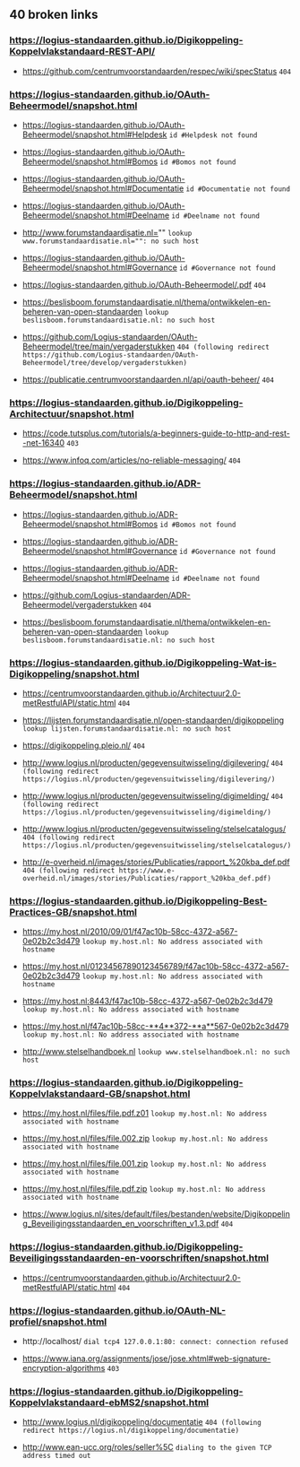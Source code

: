 ## 40 broken links

### https://logius-standaarden.github.io/Digikoppeling-Koppelvlakstandaard-REST-API/
* https://github.com/centrumvoorstandaarden/respec/wiki/specStatus `404`

### https://logius-standaarden.github.io/OAuth-Beheermodel/snapshot.html
* https://logius-standaarden.github.io/OAuth-Beheermodel/snapshot.html#Helpdesk `id #Helpdesk not found`

* https://logius-standaarden.github.io/OAuth-Beheermodel/snapshot.html#Bomos `id #Bomos not found`

* https://logius-standaarden.github.io/OAuth-Beheermodel/snapshot.html#Documentatie `id #Documentatie not found`

* https://logius-standaarden.github.io/OAuth-Beheermodel/snapshot.html#Deelname `id #Deelname not found`

* http://www.forumstandaardisatie.nl="" `lookup www.forumstandaardisatie.nl="": no such host`

* https://logius-standaarden.github.io/OAuth-Beheermodel/snapshot.html#Governance `id #Governance not found`

* https://logius-standaarden.github.io/OAuth-Beheermodel/.pdf `404`

* https://beslisboom.forumstandaardisatie.nl/thema/ontwikkelen-en-beheren-van-open-standaarden `lookup beslisboom.forumstandaardisatie.nl: no such host`

* https://github.com/Logius-standaarden/OAuth-Beheermodel/tree/main/vergaderstukken `404 (following redirect https://github.com/Logius-standaarden/OAuth-Beheermodel/tree/develop/vergaderstukken)`

* https://publicatie.centrumvoorstandaarden.nl/api/oauth-beheer/ `404`

### https://logius-standaarden.github.io/Digikoppeling-Architectuur/snapshot.html
* https://code.tutsplus.com/tutorials/a-beginners-guide-to-http-and-rest--net-16340 `403`

* https://www.infoq.com/articles/no-reliable-messaging/ `404`

### https://logius-standaarden.github.io/ADR-Beheermodel/snapshot.html
* https://logius-standaarden.github.io/ADR-Beheermodel/snapshot.html#Bomos `id #Bomos not found`

* https://logius-standaarden.github.io/ADR-Beheermodel/snapshot.html#Governance `id #Governance not found`

* https://logius-standaarden.github.io/ADR-Beheermodel/snapshot.html#Deelname `id #Deelname not found`

* https://github.com/Logius-standaarden/ADR-Beheermodel/vergaderstukken `404`

* https://beslisboom.forumstandaardisatie.nl/thema/ontwikkelen-en-beheren-van-open-standaarden `lookup beslisboom.forumstandaardisatie.nl: no such host`

### https://logius-standaarden.github.io/Digikoppeling-Wat-is-Digikoppeling/snapshot.html
* https://centrumvoorstandaarden.github.io/Architectuur2.0-metRestfulAPI/static.html `404`

* https://lijsten.forumstandaardisatie.nl/open-standaarden/digikoppeling `lookup lijsten.forumstandaardisatie.nl: no such host`

* https://digikoppeling.pleio.nl/ `404`

* http://www.logius.nl/producten/gegevensuitwisseling/digilevering/ `404 (following redirect https://logius.nl/producten/gegevensuitwisseling/digilevering/)`

* http://www.logius.nl/producten/gegevensuitwisseling/digimelding/ `404 (following redirect https://logius.nl/producten/gegevensuitwisseling/digimelding/)`

* http://www.logius.nl/producten/gegevensuitwisseling/stelselcatalogus/ `404 (following redirect https://logius.nl/producten/gegevensuitwisseling/stelselcatalogus/)`

* http://e-overheid.nl/images/stories/Publicaties/rapport_%20kba_def.pdf `404 (following redirect https://www.e-overheid.nl/images/stories/Publicaties/rapport_%20kba_def.pdf)`

### https://logius-standaarden.github.io/Digikoppeling-Best-Practices-GB/snapshot.html
* https://my.host.nl/2010/09/01/f47ac10b-58cc-4372-a567-0e02b2c3d479 `lookup my.host.nl: No address associated with hostname`

* https://my.host.nl/01234567890123456789/f47ac10b-58cc-4372-a567-0e02b2c3d479 `lookup my.host.nl: No address associated with hostname`

* https://my.host.nl:8443/f47ac10b-58cc-4372-a567-0e02b2c3d479 `lookup my.host.nl: No address associated with hostname`

* https://my.host.nl/f47ac10b-58cc-**4**372-**a**567-0e02b2c3d479 `lookup my.host.nl: No address associated with hostname`

* http://www.stelselhandboek.nl `lookup www.stelselhandboek.nl: no such host`

### https://logius-standaarden.github.io/Digikoppeling-Koppelvlakstandaard-GB/snapshot.html
* https://my.host.nl/files/file.pdf.z01 `lookup my.host.nl: No address associated with hostname`

* https://my.host.nl/files/file.002.zip `lookup my.host.nl: No address associated with hostname`

* https://my.host.nl/files/file.001.zip `lookup my.host.nl: No address associated with hostname`

* https://my.host.nl/files/file.pdf.zip `lookup my.host.nl: No address associated with hostname`

* https://www.logius.nl/sites/default/files/bestanden/website/Digikoppeling_Beveiligingsstandaarden_en_voorschriften_v1.3.pdf `404`

### https://logius-standaarden.github.io/Digikoppeling-Beveiligingsstandaarden-en-voorschriften/snapshot.html
* https://centrumvoorstandaarden.github.io/Architectuur2.0-metRestfulAPI/static.html `404`

### https://logius-standaarden.github.io/OAuth-NL-profiel/snapshot.html
* http://localhost/ `dial tcp4 127.0.0.1:80: connect: connection refused`

* https://www.iana.org/assignments/jose/jose.xhtml#web-signature-encryption-algorithms `403`

### https://logius-standaarden.github.io/Digikoppeling-Koppelvlakstandaard-ebMS2/snapshot.html
* http://www.logius.nl/digikoppeling/documentatie `404 (following redirect https://logius.nl/digikoppeling/documentatie)`

* http://www.ean-ucc.org/roles/seller%5C `dialing to the given TCP address timed out`

